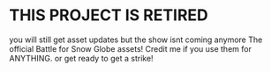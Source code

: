 # THIS PROJECT IS RETIRED
you will still get asset updates but the show isnt coming anymore
The official Battle for Snow Globe assets! 
Credit me if you use them for ANYTHING. or get ready to get a strike!
